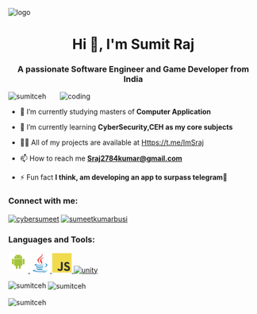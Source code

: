![logo](https://github.com/SumitCEH/SumitCEH/blob/main/20240801_170334.jpg) 
<h1 align="center">Hi 👋, I'm Sumit Raj</h1>
<h3 align="center">A passionate Software Engineer and Game Developer from India</h3>

<img align="right" alt="coding" width="400" src="https://user-images.githubusercontent.com/55389276/140866485-8fb1c876-9a8f-4d6a-98dc-08c4981eaf70.gif">

<p align="left"> <img src="https://komarev.com/ghpvc/?username=sumitceh&label=Profile%20views&color=0e75b6&style=flat" alt="sumitceh" /> </p>

- 🔭 I’m currently studying masters of **Computer Application**

- 🌱 I’m currently learning **CyberSecurity,CEH as my core subjects**

- 👨‍💻 All of my projects are available at [Https://t.me/ImSraj](Https://t.me/ImSraj)

- 📫 How to reach me **Sraj2784kumar@gmail.com**

- ⚡ Fun fact **I think, am developing an app to surpass telegram🤔**

<h3 align="left">Connect with me:</h3>
<p align="left">
<a href="https://linkedin.com/in/cybersumeet" target="blank"><img align="center" src="https://raw.githubusercontent.com/rahuldkjain/github-profile-readme-generator/master/src/images/icons/Social/linked-in-alt.svg" alt="cybersumeet" height="30" width="40" /></a>
<a href="https://youtube.com/@sumeetkumarbusi?si=WnatMnYrYDPl3wup" target="blank"><img align="center" src="https://raw.githubusercontent.com/rahuldkjain/github-profile-readme-generator/master/src/images/icons/Social/youtube.svg" alt="sumeetkumarbusi" height="30" width="40" /></a>
</p>

<h3 align="left">Languages and Tools:</h3>
<p align="left"> <a href="https://developer.android.com" target="_blank" rel="noreferrer"> <img src="https://raw.githubusercontent.com/devicons/devicon/master/icons/android/android-original-wordmark.svg" alt="android" width="40" height="40"/> </a> <a href="https://www.java.com" target="_blank" rel="noreferrer"> <img src="https://raw.githubusercontent.com/devicons/devicon/master/icons/java/java-original.svg" alt="java" width="40" height="40"/> </a> <a href="https://developer.mozilla.org/en-US/docs/Web/JavaScript" target="_blank" rel="noreferrer"> <img src="https://raw.githubusercontent.com/devicons/devicon/master/icons/javascript/javascript-original.svg" alt="javascript" width="40" height="40"/> </a> <a href="https://unity.com/" target="_blank" rel="noreferrer"> <img src="https://www.vectorlogo.zone/logos/unity3d/unity3d-icon.svg" alt="unity" width="40" height="40"/> </a> </p>

<p><img align="left" src="https://github-readme-stats.vercel.app/api/top-langs?username=sumitceh&show_icons=true&locale=en&layout=compact" alt="sumitceh" /></p>

<p>&nbsp;<img align="center" src="https://github-readme-stats.vercel.app/api?username=sumitceh&show_icons=true&locale=en" alt="sumitceh" /></p>

<p><img align="center" src="https://github-readme-streak-stats.herokuapp.com/?user=sumitceh&" alt="sumitceh" /></p>
